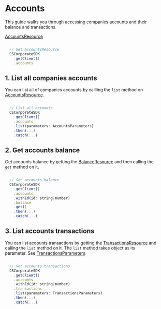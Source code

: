 # Accounts

This guide walks you through accessing companies accounts and their balance and transactions.

[AccountsResource](../lib/accounts/accounts.ts)

```javascript

  // Get AccountsResource
  CSCorporateSDK
    .getClient()
    .accounts

```

## 1. List all companies accounts

You can list all of companies accounts by callling the `list` method on [AccountsResource](../lib/accounts/accounts.ts).

```javascript

  // List all accounts
  CSCorporateSDK
    .getClient()
    .accounts
    .list(parameters: AccountsParameters)
    .then(...)
    .catch(...)

```

## 2. Get accounts balance

Get accounts balance by getting the [BalanceResource](../lib/accounts/balance.ts) and then calling the `get` method on it.

```javascript

  // Get accounts balance
  CSCorporateSDK
    .getClient()
    .accounts
    .withId(id: string|number)
    .balance
    .get()
    .then(...)
    .catch(...)

```

## 3. List accounts transactions

You can list accounts transactions by getting the [TransactionsResource](../lib/accounts/transactions.ts) and calling the `list` method on it. The `list` method takes object as its parameter. See [TransactionsParameters](../lib/accounts/transactions.ts).

```javascript

  // Get accounts transactions
  CSCorporateSDK
    .getClient()
    .accounts
    .withId(id: string|number)
    .transactions
    .list(parameters: TransactionsParameters)
    .then(...)
    .catch(...)

```